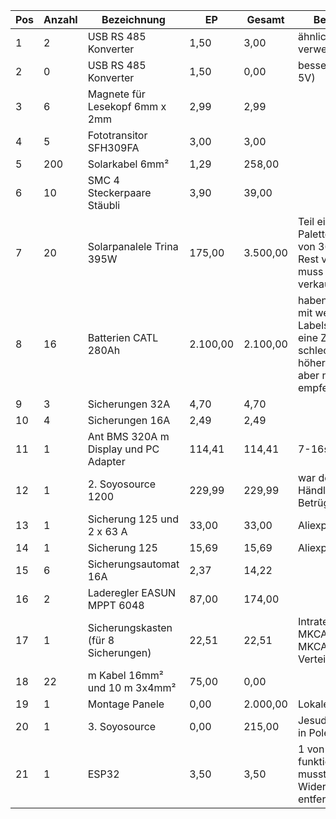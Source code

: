 Pos	|	Anzahl	|	Bezeichnung	|	EP	|	Gesamt	|	Bemerkung	|	Quelle	|	Link	|
--------	|	--------	|	--------	|	--------	|	--------	|	--------	|	--------	|	--------	|
1	|	2	|	USB RS 485 Konverter	|	1,50	|	3,00	|	ähnlichen verwendet	|	Aliexpress	| [link](	https://de.aliexpress.com/item/1005002260964199.html?spm=a2g0o.order_list.0.0.5a505c5fN3lvS0&gatewayAdapt=glo2deu	)|
2	|	0	|	USB RS 485 Konverter	|	1,50	|	0,00	|	besser (3,3 und 5V)	|	Aliexpress	| [link](	https://de.aliexpress.com/item/1005001621746811.html?spm=a2g0o.productlist.0.0.59b11ea8FsAXHW&algo_pvid=78f448a5-e9b1-4b81-90c3-787272de7475&aem_p4p_detail=2022062705215010326504214210800059934849&algo_exp_id=78f448a5-e9b1-4b81-90c3-787272de7475-0&pdp_ext_f=%7B%22sku_id%22%3A%2212000016846569467%22%7D&pdp_npi=2%40dis%21EUR%21%210.65%21%21%211.2%21%21%402100bdcf16563325107027158e802e%2112000016846569467%21sea	)|
3	|	6	|	Magnete für Lesekopf 6mm x 2mm	|	2,99	|	2,99	|		|	Amazon	| [link](	https://www.amazon.de/gp/product/B00K9RBTP4/ref=ox_sc_act_image_1?smid=A3KCQ3LI0BC2CC&psc=1	)|
4	|	5	|	Fototransitor SFH309FA	|	3,00	|	3,00	|		|	Ebay	| [link](	https://www.ebay.de/itm/353899814039?var=623274444671	)|
5	|	200	|	Solarkabel 6mm²	|	1,29	|	258,00	|		|	Elektrotools.de	| [link](	http://www.elektrotools.de/Produkt/Verschiedene-Diverse-H1Z2Z2-K-6sw-EN50618-T500-Solarkabel-EN506	)|
6	|	10	|	SMC 4 Steckerpaare Stäubli	|	3,90	|	39,00	|		|	Amazon	| [link](	https://www.amazon.de/gp/product/B07XBT5CT2/ref=ppx_yo_dt_b_asin_title_o00_s00?ie=UTF8&psc=1	)|
7	|	20	|	Solarpanalele Trina 395W	|	175,00	|	3.500,00	|	Teil einer Palettenbestellung von 36 Stück, Rest verkauft / muss noch verkauft werden	|		| [link](		)|
8	|	16	|	Batterien CATL 280Ah	|	2.100,00	|	2.100,00	|	haben Batterien mit weggekratzen Labels geliefert, eine Zelle ist schlechter, aber höhere Kapazität, aber nicht empfehlenswert	|	Shenzen Basen Alibaba	| [link](		)|
9	|	3	|	Sicherungen 32A	|	4,70	|	4,70	|		|	Baumarkt	| [link](		)|
10	|	4	|	Sicherungen 16A	|	2,49	|	2,49	|		|	Baumarkt	| [link](		)|
11	|	1	|	Ant BMS 320A m Display und PC Adapter	|	114,41	|	114,41	|	7-16s	|	Aliexpress	| [link](	https://de.aliexpress.com/item/32997552090.html?spm=a2g0o.cart.0.0.6fb24ae4oDwVdN&mp=1&gatewayAdapt=glo2deu	)|
12	|	1	|	2. Soyosource 1200	|	229,99	|	229,99	|	war defekt, Händler ein Betrüger	|	Ebay	| [link](	https://www.ebay.de/itm/165545090007	)|
13	|	1	|	Sicherung 125 und 2 x  63 A	|	33,00	|	33,00	|	Aliexpress	|	Aliexpress	| [link](	https://de.aliexpress.com/item/4000411766904.html?spm=a2g0o.order_list.order_list_main.19.29b45c5fE5U7jK&gatewayAdapt=glo2deu	)|
14	|	1	|	Sicherung 125	|	15,69	|	15,69	|	Aliexpress	|	Aliexpress	| [link](		)|
15	|	6	|	Sicherungsautomat 16A	|	2,37	|	14,22	|		|	Baumarkt	| [link](		)|
16	|	2	|	Laderegler EASUN   MPPT 6048	|	87,00	|	174,00	|		|	Alibaba	| [link](	https://easunpower.en.alibaba.com/?spm=a2756.trade-list-buyer.0.0.27b076e9cDztDw&tracelog=from_orderlist_company	)|
17	|	1	|	Sicherungskasten (für 8 Sicherungen)	|	22,51	|	22,51	|	Intratec MKCAGH8-T MKCAGH8-T Verteilerschrank	|	Völkner	| [link](		)|
18	|	22	|	m Kabel 16mm² und 10 m 3x4mm²	|	75,00	|	0,00	|		|	cse-technik.de.	| [link](	cse-technik.de.	)|
19	|	1	|	Montage Panele	|	0,00	|	2.000,00	|	Lokale Firma	|		| [link](		)|
20	|	1	|	3. Soyosource	|	0,00	|	215,00	|	Jesudemo Store in Polen! Gut!	|	Aliexpress	| [link](	https://de.aliexpress.com/item/1005004861406895.html?spm=a2g0o.order_list.order_list_main.30.29b45c5fE5U7jK&gatewayAdapt=glo2deu	)|
21	|	1	|	ESP32	|	3,50	|	3,50	|	1 von 3 hat nicht funktioniert, musste einen Widerstand entfernen	|	Aliexpress	| [link](	https://de.aliexpress.com/item/32864722159.html?spm=a2g0o.order_list.order_list_main.137.21ef5c5fBcmlYh&gatewayAdapt=glo2deu	)|

